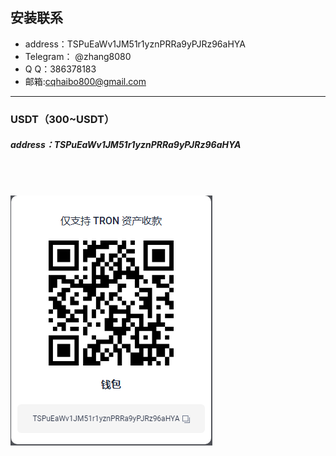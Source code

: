 
## 安装联系
* address：TSPuEaWv1JM51r1yznPRRa9yPJRz96aHYA
* Telegram： @zhang8080
* Q Q：386378183
* 邮箱:cqhaibo800@gmail.com
------------
### USDT（300~USDT）

##### address：TSPuEaWv1JM51r1yznPRRa9yPJRz96aHYA

## &nbsp;

![image](../trxstatic/trx_address.png)